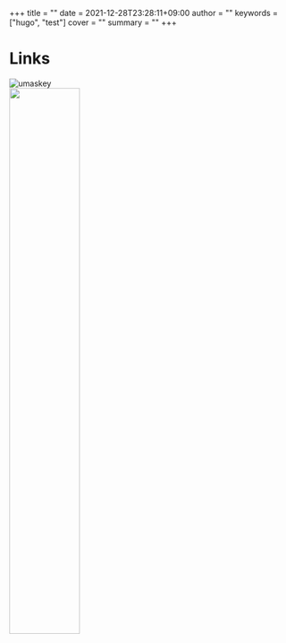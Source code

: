 +++
title = ""
date = 2021-12-28T23:28:11+09:00
author = ""
keywords = ["hugo", "test"]
cover = ""
summary = ""
+++
# Links
![umaskey]("/img/misskey_icon.png")<br>
<img src="/img/misskey_icon.png" width="50%">